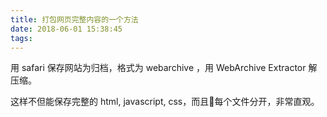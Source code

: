 ```yaml
---
title: 打包网页完整内容的一个方法
date: 2018-06-01 15:38:45
tags:
---
```

用 safari 保存网站为归档，格式为 webarchive ，用 WebArchive Extractor 解压缩。

这样不但能保存完整的 html, javascript, css，而且每个文件分开，非常直观。